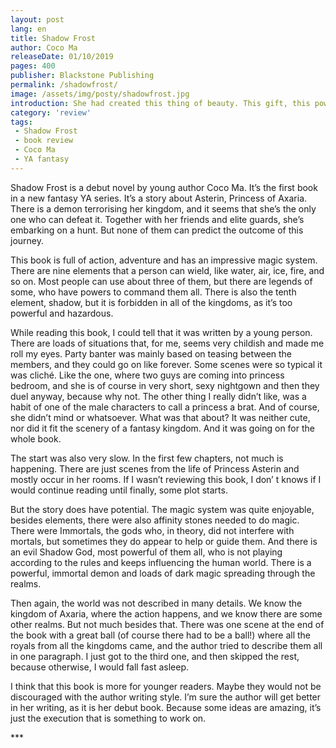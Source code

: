 ```yaml
---
layout: post
lang: en
title: Shadow Frost
author: Coco Ma
releaseDate: 01/10/2019
pages: 400
publisher: Blackstone Publishing
permalink: /shadowfrost/
image: /assets/img/posty/shadowfrost.jpg
introduction: She had created this thing of beauty. This gift, this power - it was hers. Tears pricked her eyes, threatening to spill over. This is what she had missed, all those years.
category: 'review'
tags:
 - Shadow Frost
 - book review
 - Coco Ma
 - YA fantasy
---
```


  Shadow Frost is a debut novel by young author Coco Ma. It’s the first book in a new fantasy YA series. It’s a story about Asterin, Princess of Axaria. There is a demon terrorising her kingdom, and it seems that she’s the only one who can defeat it. Together with her friends and elite guards, she’s embarking on a hunt. But none of them can predict the outcome of this journey. 

  This book is full of action, adventure and has an impressive magic system. There are nine elements that a person can wield, like water, air, ice, fire, and so on. Most people can use about three of them, but there are legends of some, who have powers to command them all. There is also the tenth element, shadow, but it is forbidden in all of the kingdoms, as it’s too powerful and hazardous.

  While reading this book, I could tell that it was written by a young person. There are loads of situations that, for me, seems very childish and made me roll my eyes. Party banter was mainly based on teasing between the members, and they could go on like forever.  Some scenes were so typical it was cliché. Like the one, where two guys are coming into princess bedroom, and she is of course in very short, sexy nightgown and then they duel anyway, because why not. The other thing I really didn’t like, was a habit of one of the male characters to call a princess a brat. And of course, she didn’t mind or whatsoever. What was that about? It was neither cute, nor did it fit the scenery of a fantasy kingdom. And it was going on for the whole book.

  The start was also very slow. In the first few chapters, not much is happening. There are just scenes from the life of Princess Asterin and mostly occur in her rooms. If I wasn’t reviewing this book, I don’ t knows if I would continue reading until finally, some plot starts.

  But the story does have potential. The magic system was quite enjoyable, besides elements, there were also affinity stones needed to do magic. There were Immortals, the gods who, in theory, did not interfere with mortals, but sometimes they do appear to help or guide them. And there is an evil Shadow God, most powerful of them all, who is not playing according to the rules and keeps influencing the human world. There is a powerful, immortal demon and loads of dark magic spreading through the realms.

  Then again, the world was not described in many details. We know the kingdom of Axaria, where the action happens, and we know there are some other realms. But not much besides that. There was one scene at the end of the book with a great ball (of course there had to be a ball!) where all the royals from all the kingdoms came, and the author tried to describe them all in one paragraph. I just got to the third one, and then skipped the rest, because otherwise, I would fall fast asleep.

  I think that this book is more for younger readers. Maybe they would not be discouraged with the author writing style. I’m sure the author will get better in her writing, as it is her debut book. Because some ideas are amazing, it’s just the execution that is something to work on.

  \*\*\*
